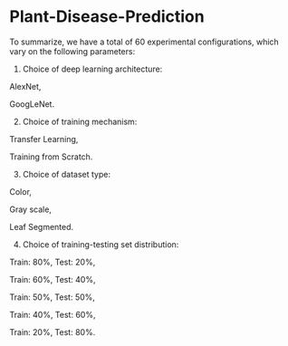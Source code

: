 # Plant-Disease-Prediction

To summarize, we have a total of 60 experimental configurations, which vary on the following parameters:

1. Choice of deep learning architecture:

AlexNet,

GoogLeNet.

2. Choice of training mechanism:

Transfer Learning,

Training from Scratch.

3. Choice of dataset type:

Color,

Gray scale,

Leaf Segmented.

4. Choice of training-testing set distribution:

Train: 80%, Test: 20%,

Train: 60%, Test: 40%,

Train: 50%, Test: 50%,

Train: 40%, Test: 60%,

Train: 20%, Test: 80%.
